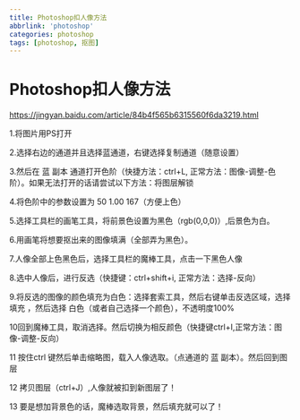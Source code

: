 ```yaml
---
title: Photoshop扣人像方法
abbrlink: 'photoshop'
categories: photoshop
tags: [photoshop, 抠图]
---
```


# Photoshop扣人像方法

https://jingyan.baidu.com/article/84b4f565b6315560f6da3219.html

1.将图片用PS打开

2.选择右边的通道并且选择蓝通道，右键选择复制通道（随意设置）

3.然后在 蓝 副本 通道打开色阶（快捷方法：ctrl+L, 正常方法：图像-调整-色阶）。如果无法打开的话请尝试以下方法：将图层解锁

4.将色阶中的参数设置为 50   1.00   167（方便上色）

5.选择工具栏的画笔工具，将前景色设置为黑色（rgb(0,0,0)）,后景色为白。

6.用画笔将想要抠出来的图像填满（全部弄为黑色）。

7.人像全部上色黑色后，选择工具栏的魔棒工具，点击一下黑色人像

8.选中人像后，进行反选（快捷键：ctrl+shift+i, 正常方法：选择-反向）

9.将反选的图像的颜色填充为白色：选择套索工具，然后右键单击反选区域，选择 填充 ，然后选择 白色（或者自己选择一个颜色），不透明度100%

10回到魔棒工具，取消选择。然后切换为相反颜色（快捷键ctrl+I,正常方法：图像-调整-反向）

11 按住ctrl 键然后单击缩略图，载入人像选取。（点通道的 蓝 副本）。然后回到图层

12 拷贝图层（ctrl+J）,人像就被扣到新图层了！

13 要是想加背景色的话，魔棒选取背景，然后填充就可以了！







